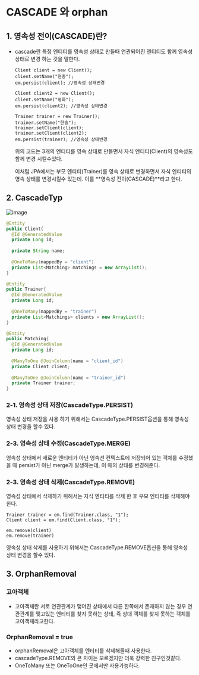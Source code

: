 # CASCADE 와 orphan

## 1. 영속성 전이(CASCADE)란?

- cascade란 특정 엔티티를 영속성 상태로 만들때 연관되어진 엔티티도 함께 영속성 상태로 변경 하는 것을 말한다.

  ```
  Client client = new Client();
  client.setName("현종");
  em.persist(client); //영속성 상태변경
  
  Client client2 = new Client();
  client.setName("평화");
  em.persist(client2); //영속성 상태변경
  
  Trainer trainer = new Trainer();
  trainer.setName("한솔");
  trainer.setClient(client);
  trainer.setClient(client2);
  em.persist(trainer); //영속성 상태변경
  ```

  위의 코드는 3개의 엔티티를 영속 상태로 만들면서 자식 엔티티(Client)의 영속성도 함께 변경 시킬수있다.

  이처럼 JPA에서는 부모 엔티티(Trainer)를 영속 상태로 변경하면서 자식 엔티티의 영속 상태를 변경시킬수 있는데. 이를 **영속성 전이(CASCADE)**라고 한다.



## 2. CascadeTyp

![image](https://user-images.githubusercontent.com/57162257/132654830-9600b0cb-9440-4823-a7fd-364387469bbb.png)

```java
@Entity
public Client{
  @Id @GeneratedValue
  private Long id;
  
  private String name;
  
  @OneToMany(mappedBy = "client")
  private List<Matching> matchings = new ArrayList();
}

@Entity
public Trainer{
  @Id @GeneratedValue
  private Long id;
  
  @OneToMany(mappedBy = "trainer")
  private List<Matchings> clients = new ArrayList();
}

@Entity
public Matching{
  @Id @GeneratedValue
  private Long id;
  
  @ManyToOne @JoinColumn(name = "client_id")
  private Client client;
  
  @ManyToOne @JoinColumn(name = "trainer_id")
  private Trainer trainer;
}
```



### 2-1. 영속성 상태 저장(CascadeType.PERSIST)

영속성 상태 저장을 사용 하기 위해서는 CascadeType.PERSIST옵션을 통해 영속성 상태 변경을 할수 있다.

### 2-3. 영속성 상태 수정(CascadeType.MERGE)

영속성 상태에서 새로운 엔티티가 아닌 영속선 컨텍스트에 저장되어 있는 객체를 수정했을 때 persist가 아닌 merge가 발생하는데, 이 때의 상태를 변경해준다.

### 2-3. 영속성 상태 삭제(CascadeType.REMOVE)

영속성 상태에서 삭제하기 위해서는 자식 엔티티를 삭제 한 후 부모 엔티티를 삭제해야한다.

```
Trainer trainer = em.find(Trainer.class, "1");
Client client = em.find(Client.class, "1");

em.remove(client)
em.remove(trainer)
```

영속성 상태 삭제를 사용하기 위해서는 CascadeType.REMOVE옵션을 통해 영속성 상태 변경을 할수 있다.



## 3. OrphanRemoval

### 고아객체

- 고아객체란 서로 연관관계가 맺어진 상태에서 다른 한쪽에서 존재하지 않는 경우 연관관계를 맺고있는 엔티티를 찾지 못하는 상태, 즉 상대 객체를 찾지 못하는 객체를 고아객체라고한다.

### OrphanRemoval = true

- orphanRemoval은 고아객체를 엔티티를 삭제해줄때 사용한다.
- cascadeType.REMOVE와 큰 차이는 모르겠지만 더욱 강력한 친구인것같다.
- OneToMany 또는 OneToOne인 곳에서만 사용가능하다.

